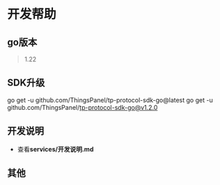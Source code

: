 # 开发帮助
## go版本
>1.22
## SDK升级

go get -u github.com/ThingsPanel/tp-protocol-sdk-go@latest
go get -u github.com/ThingsPanel/tp-protocol-sdk-go@v1.2.0

## 开发说明
-  查看**services/开发说明.md**


## 其他

